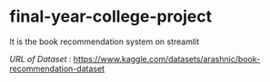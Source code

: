 # final-year-college-project
It is the book recommendation system on streamlit 


*URL of Dataset* : https://www.kaggle.com/datasets/arashnic/book-recommendation-dataset
